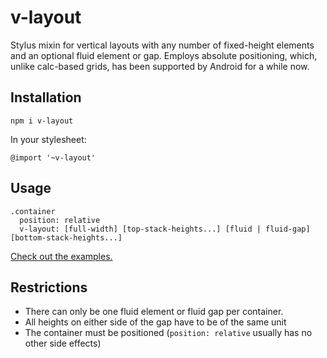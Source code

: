 # v-layout

Stylus mixin for vertical layouts with any number of fixed-height elements and an optional fluid element or gap. Employs absolute positioning, which, unlike calc-based grids, has been supported by Android for a while now.

## Installation

```
npm i v-layout
```

In your stylesheet:

```
@import '~v-layout'
```

## Usage

```
.container
  position: relative
  v-layout: [full-width] [top-stack-heights...] [fluid | fluid-gap] [bottom-stack-heights...]
```

[Check out the examples.](http://bopjesvla.github.io/v-layout)

## Restrictions

- There can only be one fluid element or fluid gap per container.
- All heights on either side of the gap have to be of the same unit
- The container must be positioned (`position: relative` usually has no other side effects)
